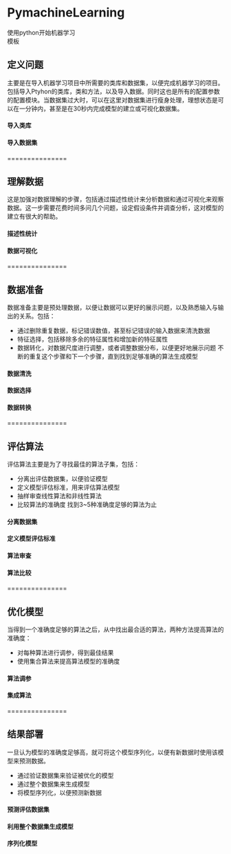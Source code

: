 # PymachineLearning
使用python开始机器学习<br>
模板
## 定义问题
主要是在导入机器学习项目中所需要的类库和数据集，以便完成机器学习的项目。包括导入Ptyhon的类库，类和方法，以及导入数据。同时这也是所有的配置参数的配置模块。当数据集过大时，可以在这里对数据集进行瘦身处理，理想状态是可以在一分钟内，甚至是在30秒内完成模型的建立或可视化数据集。
#### 导入类库
#### 导入数据集
===============

## 理解数据
这是加强对数据理解的步骤，包括通过描述性统计来分析数据和通过可视化来观察数据。这一步需要花费时间多问几个问题，设定假设条件并调查分析，这对模型的建立有很大的帮助。
#### 描述性统计
#### 数据可视化
===============

## 数据准备
数据准备主要是预处理数据，以便让数据可以更好的展示问题，以及熟悉输入与输出的关系。包括：
* 通过删除重复数据，标记错误数值，甚至标记错误的输入数据来清洗数据
* 特征选择，包括移除多余的特征属性和增加新的特征属性
* 数据转化，对数据尺度进行调整，或者调整数据分布，以便更好地展示问题
不断的重复这个步骤和下一个步骤，直到找到足够准确的算法生成模型

#### 数据清洗
#### 数据选择
#### 数据转换
===============

## 评估算法
评估算法主要是为了寻找最佳的算法子集，包括：
* 分离出评估数据集，以便验证模型
* 定义模型评估标准，用来评估算法模型
* 抽样审查线性算法和非线性算法
* 比较算法的准确度
找到3~5种准确度足够的算法为止

#### 分离数据集
#### 定义模型评估标准
#### 算法审查
#### 算法比较
===============

## 优化模型
当得到一个准确度足够的算法之后，从中找出最合适的算法，两种方法提高算法的准确度：
* 对每种算法进行调参，得到最佳结果
* 使用集合算法来提高算法模型的准确度

#### 算法调参
#### 集成算法
===============

## 结果部署
一旦认为模型的准确度足够高，就可将这个模型序列化，以便有新数据时使用该模型来预测数据。
* 通过验证数据集来验证被优化的模型
* 通过整个数据集来生成模型
* 将模型序列化，以便预测新数据

#### 预测评估数据集
#### 利用整个数据集生成模型
#### 序列化模型
